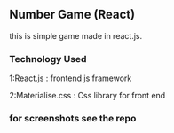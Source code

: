 ## Number Game (React)
this is simple game made in react.js.

### Technology Used
1:React.js : frontend js framework

2:Materialise.css : Css library for front end 

### for screenshots see the repo
